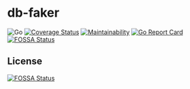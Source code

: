 # db-faker
![Go](https://github.com/smockoro/db-faker/workflows/Go/badge.svg) [![Coverage Status](https://coveralls.io/repos/github/smockoro/db-faker/badge.svg?branch=main&service=github)](https://coveralls.io/github/smockoro/db-faker?branch=main&service=github) [![Maintainability](https://api.codeclimate.com/v1/badges/fec8829c6c503108a33a/maintainability)](https://codeclimate.com/github/smockoro/db-faker/maintainability) [![Go Report Card](https://goreportcard.com/badge/github.com/smockoro/db-faker)](https://goreportcard.com/report/github.com/smockoro/db-faker) [![FOSSA Status](https://app.fossa.com/api/projects/git%2Bgithub.com%2Fsmockoro%2Fdb-faker.svg?type=shield)](https://app.fossa.com/projects/git%2Bgithub.com%2Fsmockoro%2Fdb-faker?ref=badge_shield)

## License
[![FOSSA Status](https://app.fossa.com/api/projects/git%2Bgithub.com%2Fsmockoro%2Fdb-faker.svg?type=large)](https://app.fossa.com/projects/git%2Bgithub.com%2Fsmockoro%2Fdb-faker?ref=badge_large)
